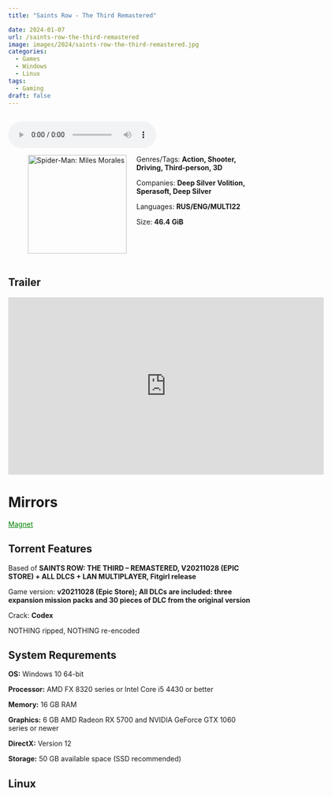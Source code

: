 ```yaml
---
title: "Saints Row - The Third Remastered"

date: 2024-01-07
url: /saints-row-the-third-remastered
image: images/2024/saints-row-the-third-remastered.jpg
categories:
  - Games
  - Windows
  - Linux
tags:
  - Gaming
draft: false
---
```

##
<style>
  body.dark-mode,
  body.dark-mode main * {
    background: url('/images/2024/saints-row-the-third-remastered2.jpg') center center fixed no-repeat;
    background-size: 100% 100%;
    background-size: cover;
    color: #f5f5f5;
  }
</style>
<script>
    document.addEventListener('DOMContentLoaded', function () {
        var body = document.body;
        var switcher = document.querySelector('.js-toggle');
                body.classList.add('dark-mode');
                // Save user preference in storage
                localStorage.setItem('darkMode', 'true');
            
        });
</script>

<audio controls autoplay>
  <source src="/audio/saints-row-the-third-remastered.mp3" type="audio/mp3">
  Your browser does not support the audio tag.
</audio>

<figure style="float: left; margin-right: 20px;">
  <img src="/images/2024/saints-row-the-third-remastered.jpg" alt="Spider-Man: Miles Morales" style="width: 200px;">
</figure>


Genres/Tags: **Action, Shooter, Driving, Third-person, 3D**

Companies: **Deep Silver Volition, Sperasoft, Deep Silver**

Languages: **RUS/ENG/MULTI22**

Size: **46.4 GiB**
# ⠀

## Trailer
<iframe width="640" height="360" src="https://www.youtube.com/embed/_j5FAX8nEy8" title="Saints Row®: The Third™ - Remastered Launch Trailer (Official)" frameborder="0" allow="accelerometer; autoplay; clipboard-write; encrypted-media; gyroscope; picture-in-picture; web-share" allowfullscreen></iframe>

# Mirrors
<a href="magnet:?xt=urn:btih:JEO4KEPXA6NSUHVCOVIAIA5DNMFSKC3X&dn=Saints%20Row%20-%20The%20Third%20Remastered" style="color: green;">Magnet</a>

## Torrent Features
Based of **SAINTS ROW: THE THIRD – REMASTERED, V20211028 (EPIC STORE) + ALL DLCS + LAN MULTIPLAYER, Fitgirl release**

Game version: **v20211028 (Epic Store); All DLCs are included: three expansion mission packs and 30 pieces of DLC from the original version**

Crack: **Codex**

NOTHING ripped, NOTHING re-encoded


## System Requrements
**OS:** Windows 10 64-bit

**Processor:** AMD FX 8320 series or Intel Core i5 4430 or better

**Memory:** 16 GB RAM

**Graphics:** 6 GB AMD Radeon RX 5700 and NVIDIA GeForce GTX 1060 series or newer

**DirectX:** Version 12

**Storage:** 50 GB available space (SSD recommended)

## Linux